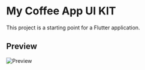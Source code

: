 # My Coffee App UI KIT

This project is a starting point for a Flutter application.

## Preview
![Preview](assets/images/preview/preview1.jpg)